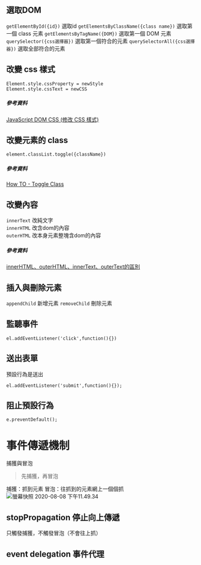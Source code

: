 ## 選取DOM

`getElementById({id})` 選取id
`getElementsByClassName({class name})` 選取第一個 class 元素
`getElementsByTagName({DOM})` 選取第一個 DOM 元素
`querySelector({css選擇器})` 選取第一個符合的元素
`querySelectorAll({css選擇器})` 選取全部符合的元素

## 改變 css 樣式
`Element.style.cssProperty = newStyle`  
`Element.style.cssText = newCSS`

##### 參考資料
[JavaScript DOM CSS (修改 CSS 樣式)](https://www.fooish.com/javascript/dom/css.html)

## 改變元素的 class
`element.classList.toggle({className})` 

##### 參考資料
[How TO - Toggle Class](https://www.w3schools.com/howto/howto_js_toggle_class.asp)

## 改變內容
`innerText`  改純文字  
`innerHTML`  改含dom的內容  
`outerHTML`  改本身元素整塊含dom的內容  

##### 參考資料
[innerHTML、outerHTML、innerText、outerText的區別](http://design2u.me/blog/121/innerhtml%E3%80%81outerhtml%E3%80%81innertext%E3%80%81outertext%E7%9A%84%E5%8D%80%E5%88%A5)

## 插入與刪除元素
`appendChild`  新增元素
`removeChild`  刪除元素

## 監聽事件
```
el.addEventListener('click',function(){})
```

## 送出表單
預設行為是送出
```
el.addEventListener('submit',function(){});
```

## 阻止預設行為
```
e.preventDefault(); 
```
# 事件傳遞機制
捕獲與冒泡
> 先捕獲，再冒泡

捕獲：抓到元素
冒泡：往抓到的元素網上一個個抓
![螢幕快照 2020-08-08 下午11.49.34](https://i.imgur.com/81xQxxq.png)

 

## stopPropagation 停止向上傳遞
只觸發捕獲，不觸發冒泡（不會往上抓）

## event delegation 事件代理

